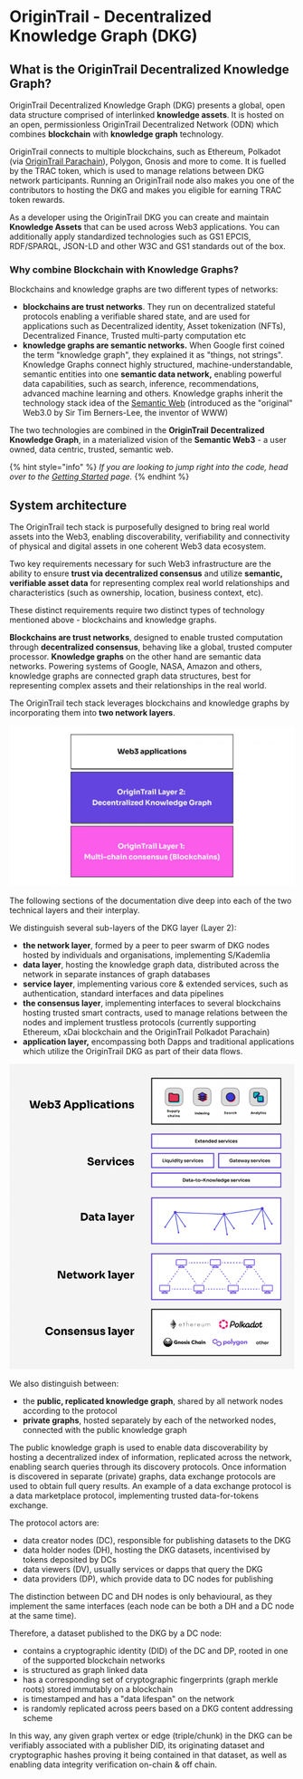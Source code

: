# OriginTrail - Decentralized Knowledge Graph (DKG)

## What is the OriginTrail Decentralized Knowledge Graph?

OriginTrail Decentralized Knowledge Graph (DKG) presents a global, open data structure comprised of interlinked **knowledge assets**. It is hosted on an open, permissionless OriginTrail Decentralized Network (ODN) which combines **blockchain** with **knowledge graph** technology.&#x20;

OriginTrail connects to multiple blockchains, such as Ethereum, Polkadot (via [OriginTrail Parachain](../blockchain-layer-1/origintrail-parachain-evm.md)), Polygon, Gnosis and more to come. It is fuelled by the TRAC token, which is used to manage relations between DKG network participants. Running an OriginTrail node also makes you one of the contributors to hosting the DKG and makes you eligible for earning TRAC token rewards.

As a developer using the OriginTrail DKG you can create and maintain **Knowledge Assets** that can be used across Web3 applications. You can additionally apply standardized technologies such as GS1 EPCIS, RDF/SPARQL, JSON-LD and other W3C and GS1 standards out of the box.

### Why combine Blockchain with Knowledge Graphs?

Blockchains and knowledge graphs are two different types of networks:

* **blockchains are trust networks**. They run on decentralized stateful protocols enabling a verifiable shared state, and are used for applications such as Decentralized identity, Asset tokenization (NFTs), Decentralized Finance, Trusted multi-party computation etc
* **knowledge graphs are semantic networks.** When Google first coined the term "knowledge graph", they explained it as "things, not strings". Knowledge Graphs connect highly structured, machine-understandable, semantic entities into one **semantic data network,** enabling powerful data capabilities, such as search, inference, recommendations, advanced machine learning and others. Knowledge graphs inherit the technology stack idea of the [Semantic Web](https://en.wikipedia.org/wiki/Semantic\_Web) (introduced as the "original" Web3.0 by Sir Tim Berners-Lee, the inventor of WWW)

The two technologies are combined in the **OriginTrail** **Decentralized Knowledge Graph**, in a materialized vision of the **Semantic Web3** - a user owned, data centric, trusted, semantic web.

{% hint style="info" %}
_If you are looking to jump right into the code, head over to the_ [_Getting Started_](../developers/getting-started.md) _page._
{% endhint %}

## System architecture

The OriginTrail tech stack is purposefully designed to bring real world assets into the Web3, enabling discoverability, verifiability and connectivity of physical and digital assets in one coherent Web3 data ecosystem.&#x20;

Two key requirements necessary for such Web3 infrastructure are the ability to ensure **trust via decentralized consensus** and utilize **semantic, verifiable asset data** for representing complex real world relationships and characteristics (such as ownership, location, business context, etc).

These distinct requirements require two distinct types of technology mentioned above  - blockchains and knowledge graphs.

**Blockchains are trust networks**, designed to enable trusted computation through **decentralized consensus**, behaving like a global, trusted computer processor. **Knowledge graphs** on the other hand are semantic data networks. Powering systems of Google, NASA, Amazon and others, knowledge graphs are connected graph data structures, best for representing complex assets and their relationships in the real world.&#x20;

The OriginTrail tech stack leverages blockchains and knowledge graphs by incorporating them into **two network layers**.



![OriginTrail combines blockchains and knowledge graphs in it's two layer infrastructure](<../.gitbook/assets/image (8).png>)



The following sections of the documentation dive deep into each of the two technical layers and their interplay.&#x20;



We distinguish several sub-layers of the DKG layer (Layer 2):

* **the network layer**, formed by a peer to peer swarm of DKG nodes hosted by individuals and organisations, implementing S/Kademlia
* **data layer**, hosting the knowledge graph data, distributed across the network in separate instances of graph databases
* **service layer**, implementing various core & extended services, such as authentication, standard interfaces and data pipelines
* **the consensus layer**, implementing interfaces to several blockchains hosting trusted smart contracts, used to manage relations between the nodes and implement trustless protocols (currently supporting Ethereum, xDai blockchain and the OriginTrail Polkadot Parachain)
* **application layer,** encompassing both Dapps and traditional applications which utilize the OriginTrail DKG as part of their data flows.

![OriginTrail conceptual architecture](<../.gitbook/assets/Screenshot 2022-03-30 at 16.46.10.png>)

We also distinguish between:

* the **public, replicated knowledge graph**, shared by all network nodes according to the protocol
* **private graphs**, hosted separately by each of the networked nodes, connected with the public knowledge graph

The public knowledge graph is used to enable data discoverability by hosting a decentralized index of information, replicated across the network, enabling search queries through its discovery protocols. Once information is discovered in separate (private) graphs, data exchange protocols are used to obtain full query results. An example of a data exchange protocol is a data marketplace protocol, implementing trusted data-for-tokens exchange.

The protocol actors are:

* data creator nodes (DC), responsible for publishing datasets to the DKG
* data holder nodes (DH), hosting the DKG datasets, incentivised by tokens deposited by DCs
* data viewers (DV), usually services or dapps that query the DKG
* data providers (DP), which provide data to DC nodes for publishing

The distinction between DC and DH nodes is only behavioural, as they implement the same interfaces (each node can be both a DH and a DC node at the same time).

Therefore, a dataset published to the DKG by a DC node:

* contains a cryptographic identity (DID) of the DC and DP, rooted in one of the supported blockchain networks
* is structured as graph linked data
* has a corresponding set of cryptographic fingerprints (graph merkle roots) stored immutably on a blockchain
* is timestamped and has a "data lifespan" on the network&#x20;
* is randomly replicated across peers based on a DKG content addressing scheme

In this way, any given graph vertex or edge (triple/chunk) in the DKG can be verifiably associated with a publisher DID, its originating dataset and cryptographic hashes proving it being contained in that dataset, as well as enabling data integrity verification on-chain & off chain.&#x20;



